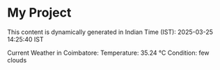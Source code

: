 # My Project

This content is dynamically generated in Indian Time (IST): 2025-03-25 14:25:40 IST


Current Weather in Coimbatore:
Temperature: 35.24 °C
Condition: few clouds
